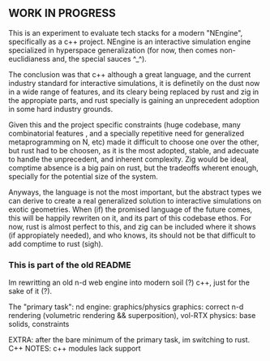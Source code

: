 ## WORK IN PROGRESS

This is an experiment to evaluate tech stacks for a modern "NEngine", specifically as a c++ project. NEngine is an 
interactive simulation engine specialized in hyperspace generalization (for now, then comes non-euclidianess and, 
the special sauces ^_^).

The conclusion was that c++ although a great language, and the current industry standard for interactive simulations, 
it is definetily on the dust now in a wide range of features, and its cleary being replaced by rust and zig in the 
appropiate parts, and rust specially is gaining an unprecedent adoption in some hard industry grounds.

Given this and the project specific constraints (huge codebase, many combinatorial features
, and a specially repetitive need for generalized metaprogramming on N, etc) made it difficult to choose one over the
other, but rust had to be choosen, as it is the most adopted, stable, and adecuate to handle the unprecedent, and 
inherent complexity. Zig would be ideal, comptime absence is a big pain on rust, but the tradeoffs wherent enough,
specially for the potential size of the system. 

Anyways, the language is not the most important, but the abstract types we can derive to create a real generalized 
solution to interactive simulations on exotic geometries. When (if) the promised language of the future comes, this 
will be happily rewriten on it, and its part of this codebase ethos. For now, rust is almost perfect to this, and zig 
can be included where it shows (if appropiately needed), and who knows, its should not be that difficult to 
add comptime to rust (sigh).

### This is part of the old README

Im rewritting an old n-d web engine into modern soil (?) c++, just for the sake 
of it (?).

The "primary task":
nd engine: graphics/physics 
graphics: correct n-d rendering (volumetric rendering && superposition), vol-RTX
physics: base solids, constraints

EXTRA: after the bare minimum of the primary task, im switching to rust.
C++ 
NOTES: c++ modules lack support
